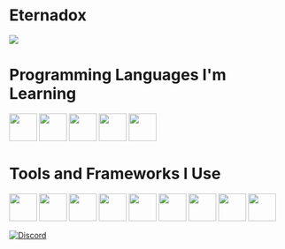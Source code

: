<h1>Eternadox</h1>
  <img src="https://github-readme-stats.vercel.app/api/?username=Eternadox&title_color=4F8CC9&text_color=9f9f9f&show_icons=true&theme=dark"/>
<h1>Programming Languages I'm Learning</h1>
<p><img src="https://cdn.jsdelivr.net/gh/devicons/devicon/icons/javascript/javascript-original.svg" width=50 height=50>
<img src="https://cdn.jsdelivr.net/gh/devicons/devicon/icons/python/python-original.svg" width=50 height=50>
<img src="https://cdn.jsdelivr.net/gh/devicons/devicon/icons/csharp/csharp-original.svg" width=50 height=50>
<img src="https://cdn.jsdelivr.net/gh/devicons/devicon/icons/java/java-original.svg" width=50 height=50>
<img src="https://cdn.jsdelivr.net/gh/devicons/devicon/icons/go/go-original.svg" width=50 height=50>

</p>
<h1>Tools and Frameworks I Use</h1>
<p><img src="https://cdn.jsdelivr.net/gh/devicons/devicon/icons/figma/figma-original.svg" width=50 height=50>
<img src="https://cdn.jsdelivr.net/gh/devicons/devicon/icons/flask/flask-original.svg" width=50 height=50>
<img src="https://cdn.jsdelivr.net/gh/devicons/devicon/icons/inkscape/inkscape-original.svg" width=50 height=50>
<img src="https://cdn.jsdelivr.net/gh/devicons/devicon/icons/visualstudio/visualstudio-plain.svg" width=50 height=50>
<img src="https://cdn.jsdelivr.net/gh/devicons/devicon/icons/vscode/vscode-original.svg" width=50 height=50>
<img src="https://cdn.jsdelivr.net/gh/devicons/devicon/icons/git/git-original.svg" width=50 height=50>
<img src="https://cdn.jsdelivr.net/gh/devicons/devicon/icons/apache/apache-original.svg" width=50 height=50>
<img src="https://cdn.jsdelivr.net/gh/devicons/devicon/icons/jetbrains/jetbrains-original.svg" width=50 height=50>
<img src="https://cdn.jsdelivr.net/gh/devicons/devicon/icons/dot-net/dot-net-original.svg" width=50 height=50>

</p>

[![Discord](https://lanyard.cnrad.dev/api/792118923477647420)](https://discord.com/users/792118923477647420)
